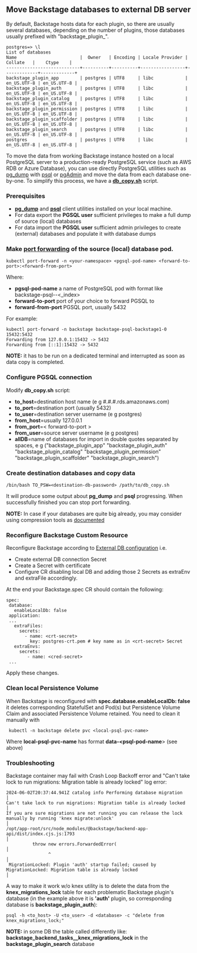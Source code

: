 ## Move Backstage databases to external DB server

By default, Backstage hosts data for each plugin, so there are usually several databases, depending on the number of plugins, those databases usually prefixed with "backstage_plugin_".

````
postgres=> \l
List of databases
Name                        |  Owner   | Encoding | Locale Provider |   Collate   |    Ctype    |   
----------------------------+----------+----------+-----------------+-------------+-------------+
backstage_plugin_app        | postgres | UTF8     | libc            | en_US.UTF-8 | en_US.UTF-8 | 
backstage_plugin_auth       | postgres | UTF8     | libc            | en_US.UTF-8 | en_US.UTF-8 |
backstage_plugin_catalog    | postgres | UTF8     | libc            | en_US.UTF-8 | en_US.UTF-8 |
backstage_plugin_permission | postgres | UTF8     | libc            | en_US.UTF-8 | en_US.UTF-8 |
backstage_plugin_scaffolder | postgres | UTF8     | libc            | en_US.UTF-8 | en_US.UTF-8 |
backstage_plugin_search     | postgres | UTF8     | libc            | en_US.UTF-8 | en_US.UTF-8 |
postgres                    | postgres | UTF8     | libc            | en_US.UTF-8 | en_US.UTF-8 |
````

To move the data from working Backstage instance hosted on a local PostgreSQL server to a production-ready PostgreSQL service (such as AWS RDB or Azure Database), you can use directly PostgreSQL utilities such as [pg_dump](https://www.postgresql.org/docs/current/app-pgdump.html) with [psql](https://www.postgresql.org/docs/current/app-psql.html) or [pgAdmin](https://www.pgadmin.org/) and move the data from each database one-by-one.
To simplify this process, we have a [**db_copy.sh**](../hack/db_copy.sh) script.

### Prerequisites

- [**pg_dump**](https://www.postgresql.org/docs/current/backup-dump.html) and [**psql**](https://www.postgresql.org/docs/current/app-psql.html) client utilities installed on your local machine.
- For data export the **PGSQL user** sufficient privileges to make a full dump of source (local) databases 
- For data import the **PGSQL user** sufficient admin privileges to create (external) databases and populate it with database dumps
 

### Make [port forwarding](https://kubernetes.io/docs/tasks/access-application-cluster/port-forward-access-application-cluster/) of the source (local) database pod. 

````
kubectl port-forward -n <your-namespace> <pgsql-pod-name> <forward-to-port>:<forward-from-port>
````

Where:

- **pgsql-pod-name**  a name of PostgreSQL pod with format like backstage-psql-<backstage-cr-name>-<_index>
- **forward-to-port** port of your choice to forward PGSQL to
- **forward-from-port** PGSQL port, usually 5432

For example:

````
kubectl port-forward -n backstage backstage-psql-backstage1-0 15432:5432
Forwarding from 127.0.0.1:15432 -> 5432
Forwarding from [::1]:15432 -> 5432
````
**NOTE:** it has to be run on a dedicated terminal and interrupted as soon as data copy is completed.

### Configure PGSQL connection

Modify **db_copy.sh** script:

* **to_host**=destination host name (e g #.#.#.rds.amazonaws.com)
* **to_port**=destination port (usually 5432) 
* **to_user**=destination server username (e g postgres)
* **from_host**=usually 127.0.0.1
* **from_port**=< forward-to-port >
* **from_user**=source server username (e g postgres)
* **allDB**=name of databases for import in double quotes separated by spaces, e g  ("backstage_plugin_app" "backstage_plugin_auth" "backstage_plugin_catalog" "backstage_plugin_permission" "backstage_plugin_scaffolder" "backstage_plugin_search")

### Create destination databases and copy data

````
/bin/bash TO_PSW=<destination-db-password> /path/to/db_copy.sh
````

It will produce some output about **pg_dump** and **psql** progressing.
When successfully finished you can stop port forwarding.

**NOTE:** In case if your databases are quite big already, you may consider using compression tools as [documented](https://www.postgresql.org/docs/current/backup-dump.html#BACKUP-DUMP-LARGE)

### Reconfigure Backstage Custom Resource

Reconfigure Backstage according to [External DB configuration](external-db.md) i.e.
* Create external DB connection Secret
* Create a Secret with certificate
* Configure CR disabling local DB and adding those 2 Secrets as extraEnv and extraFile accordingly.

At the end your Backstage.spec CR should contain the following:
````
spec:
 database:
   enableLocalDb: false 
 application:
 ... 
   extraFiles:
     secrets:
       - name: <crt-secret> 
         key: postgres-crt.pem # key name as in <crt-secret> Secret
   extraEnvs:
     secrets:
        - name: <cred-secret> 
 ...        
````
Apply these changes.

### Clean local Persistence Volume

When Backstage is reconfigured with **spec.database.enableLocalDb: false** it deletes corresponding StatefulSet and Pod(s) but Persistence Volume Claim and associated Persistence Volume retained.
You need to clean it manually with

````
 kubectl -n backstage delete pvc <local-psql-pvc-name>
````

Where **local-psql-pvc-name** has format **data-<psql-pod-name**>  (see above)


### Troubleshooting

Backstage container may fail with Crash Loop Backoff error and "Can't take lock to run migrations: Migration table is already locked" log error:

````
2024-06-02T20:37:44.941Z catalog info Performing database migration                                                                                                                                               │
Can't take lock to run migrations: Migration table is already locked                                                                                                                                              │
If you are sure migrations are not running you can release the lock manually by running 'knex migrate:unlock'                                                                                                     │
/opt/app-root/src/node_modules/@backstage/backend-app-api/dist/index.cjs.js:1793                                                                                                                                  │
          throw new errors.ForwardedError(                                                                                                                                                                        │
                ^                                                                                                                                                                                                 │
 MigrationLocked: Plugin 'auth' startup failed; caused by MigrationLocked: Migration table is already locked                                                                                                       │
````                       

A way to make it work w/o knex utility is to delete the data from the **knex_migrations_lock** table for each problematic Backstage plugin's database (in the example above it is **'auth'** plugin, so corresponding database is **backstage_plugin_auth**):

````
psql -h <to_host> -U <to_user> -d <database> -c "delete from knex_migrations_lock;"
````

**NOTE:** in some DB the table called differently like: **backstage_backend_tasks__knex_migrations_lock** in the **backstage_plugin_search** database




 
